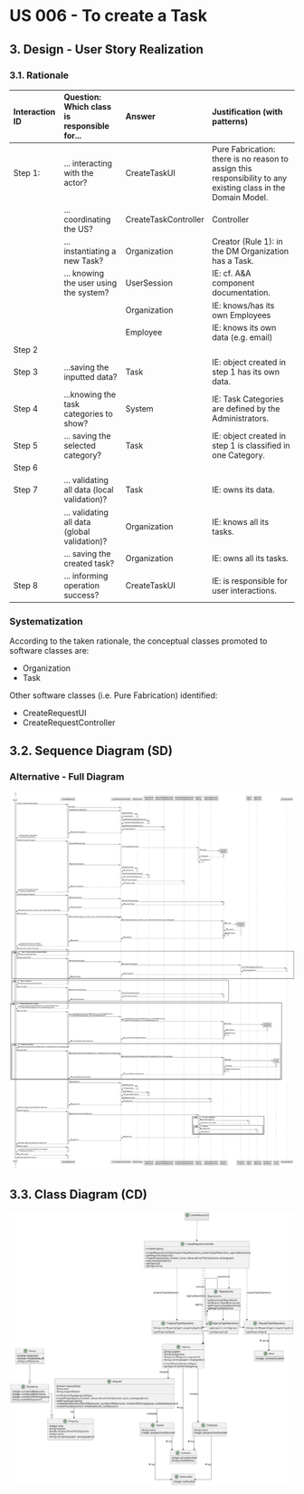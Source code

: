 # US 006 - To create a Task 

## 3. Design - User Story Realization 

### 3.1. Rationale

| Interaction ID | Question: Which class is responsible for... | Answer               | Justification (with patterns)                                                                                 |
|:---------------|:--------------------- |:---------------------|:--------------------------------------------------------------------------------------------------------------|
| Step 1:        |	... interacting with the actor? | CreateTaskUI         | Pure Fabrication: there is no reason to assign this responsibility to any existing class in the Domain Model. |
| 			  		        |	... coordinating the US? | CreateTaskController | Controller                                                                                                    |
| 			  		        |	... instantiating a new Task? | Organization         | Creator (Rule 1): in the DM Organization has a Task.                                                          |
| 			  		        | ... knowing the user using the system?  | UserSession          | IE: cf. A&A component documentation.                                                                          |
| 			  		        |							 | Organization         | IE: knows/has its own Employees                                                                               |
| 			  		        |							 | Employee             | IE: knows its own data (e.g. email)                                                                           |
| Step 2  		     |							 |                      |                                                                                                               |
| Step 3  		     |	...saving the inputted data? | Task                 | IE: object created in step 1 has its own data.                                                                |
| Step 4  		     |	...knowing the task categories to show? | System               | IE: Task Categories are defined by the Administrators.                                                        |
| Step 5  		     |	... saving the selected category? | Task                 | IE: object created in step 1 is classified in one Category.                                                   |
| Step 6  		     |							 |                      |                                                                                                               |              
| Step 7  		     |	... validating all data (local validation)? | Task                 | IE: owns its data.                                                                                            | 
| 			  		        |	... validating all data (global validation)? | Organization         | IE: knows all its tasks.                                                                                      | 
| 			  		        |	... saving the created task? | Organization         | IE: owns all its tasks.                                                                                       | 
| Step 8  		     |	... informing operation success?| CreateTaskUI         | IE: is responsible for user interactions.                                                                     | 

### Systematization ##

According to the taken rationale, the conceptual classes promoted to software classes are: 

 * Organization
 * Task

Other software classes (i.e. Pure Fabrication) identified: 

 * CreateRequestUI  
 * CreateRequestController


## 3.2. Sequence Diagram (SD)

### Alternative - Full Diagram

![Sequence Diagram - split](svg/us004-sequence-diagram.svg)

## 3.3. Class Diagram (CD)

![Class Diagram](svg/us004-class-diagram.svg)